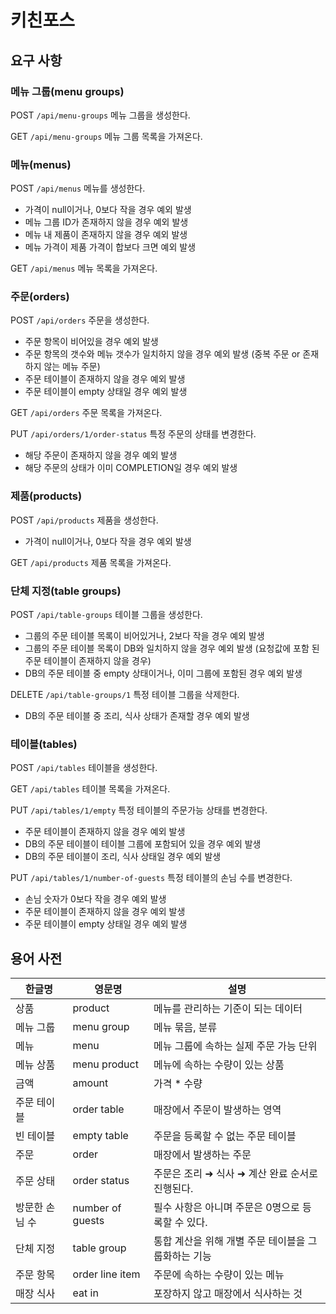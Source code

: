 # 키친포스

## 요구 사항

### 메뉴 그룹(menu groups)

POST `/api/menu-groups`
메뉴 그룹을 생성한다.

GET `/api/menu-groups`
메뉴 그룹 목록을 가져온다.


### 메뉴(menus)

POST `/api/menus`
메뉴를 생성한다.
- 가격이 null이거나, 0보다 작을 경우 예외 발생
- 메뉴 그룹 ID가 존재하지 않을 경우 예외 발생
- 메뉴 내 제품이 존재하지 않을 경우 예외 발생
- 메뉴 가격이 제품 가격이 합보다 크면 예외 발생

GET `/api/menus`
메뉴 목록을 가져온다.


### 주문(orders)

POST `/api/orders`
주문을 생성한다.
- 주문 항목이 비어있을 경우 예외 발생
- 주문 항목의 갯수와 메뉴 갯수가 일치하지 않을 경우 예외 발생
  (중복 주문 or 존재하지 않는 메뉴 주문)
- 주문 테이블이 존재하지 않을 경우 예외 발생
- 주문 테이블이 empty 상태일 경우 예외 발생

GET `/api/orders`
주문 목록을 가져온다.

PUT `/api/orders/1/order-status`
특정 주문의 상태를 변경한다.
- 해당 주문이 존재하지 않을 경우 예외 발생
- 해당 주문의 상태가 이미 COMPLETION일 경우 예외 발생


### 제품(products)

POST `/api/products`
제품을 생성한다.
- 가격이 null이거나, 0보다 작을 경우 예외 발생

GET `/api/products`
제품 목록을 가져온다.


### 단체 지정(table groups)

POST `/api/table-groups`
테이블 그룹을 생성한다.
- 그룹의 주문 테이블 목록이 비어있거나, 2보다 작을 경우 예외 발생
- 그룹의 주문 테이블 목록이 DB와 일치하지 않을 경우 예외 발생
  (요청값에 포함 된 주문 테이블이 존재하지 않을 경우)
- DB의 주문 테이블 중 empty 상태이거나, 이미 그룹에 포함된 경우 예외 발생

DELETE `/api/table-groups/1`
특정 테이블 그룹을 삭제한다.
- DB의 주문 테이블 중 조리, 식사 상태가 존재할 경우 예외 발생


### 테이블(tables)

POST `/api/tables`
테이블을 생성한다.

GET `/api/tables`
테이블 목록을 가져온다.

PUT `/api/tables/1/empty`
특정 테이블의 주문가능 상태를 변경한다.
- 주문 테이블이 존재하지 않을 경우 예외 발생
- DB의 주문 테이블이 테이블 그룹에 포함되어 있을 경우 예외 발생
- DB의 주문 테이블이 조리, 식사 상태일 경우 예외 발생

PUT `/api/tables/1/number-of-guests`
특정 테이블의 손님 수를 변경한다.
- 손님 숫자가 0보다 작을 경우 예외 발생
- 주문 테이블이 존재하지 않을 경우 예외 발생
- 주문 테이블이 empty 상태일 경우 예외 발생


## 용어 사전

| 한글명 | 영문명 | 설명 |
| --- | --- | --- |
| 상품 | product | 메뉴를 관리하는 기준이 되는 데이터 |
| 메뉴 그룹 | menu group | 메뉴 묶음, 분류 |
| 메뉴 | menu | 메뉴 그룹에 속하는 실제 주문 가능 단위 |
| 메뉴 상품 | menu product | 메뉴에 속하는 수량이 있는 상품 |
| 금액 | amount | 가격 * 수량 |
| 주문 테이블 | order table | 매장에서 주문이 발생하는 영역 |
| 빈 테이블 | empty table | 주문을 등록할 수 없는 주문 테이블 |
| 주문 | order | 매장에서 발생하는 주문 |
| 주문 상태 | order status | 주문은 조리 ➜ 식사 ➜ 계산 완료 순서로 진행된다. |
| 방문한 손님 수 | number of guests | 필수 사항은 아니며 주문은 0명으로 등록할 수 있다. |
| 단체 지정 | table group | 통합 계산을 위해 개별 주문 테이블을 그룹화하는 기능 |
| 주문 항목 | order line item | 주문에 속하는 수량이 있는 메뉴 |
| 매장 식사 | eat in | 포장하지 않고 매장에서 식사하는 것 |
